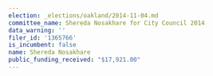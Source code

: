 ```yaml
---
election: _elections/oakland/2014-11-04.md
committee_name: Shereda Nosakhare for City Council 2014
data_warning: ''
filer_id: '1365766'
is_incumbent: false
name: Shereda Nosakhare
public_funding_received: "$17,921.00"
---
```

